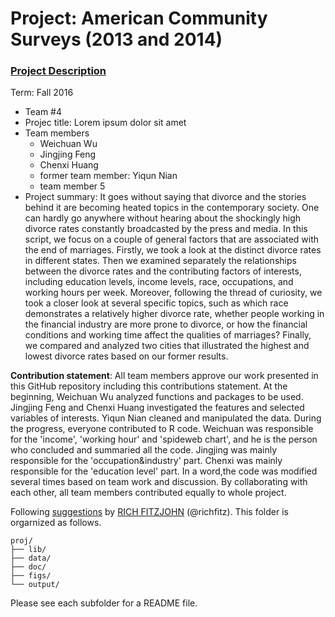 # Project: American Community Surveys (2013 and 2014)
### [Project Description](doc/Project1_desc.md)

Term: Fall 2016

+ Team #4
+ Projec title: Lorem ipsum dolor sit amet
+ Team members
	+ Weichuan Wu
	+ Jingjing Feng
	+ Chenxi Huang
	+ former team member: Yiqun Nian
	+ team member 5
+ Project summary: It goes without saying that divorce and the stories behind it are becoming heated topics in the contemporary society. One can hardly go anywhere without hearing about the shockingly high divorce rates constantly broadcasted by the press and media. In this script, we focus on a couple of general factors that are associated with the end of marriages. Firstly, we took a look at the distinct divorce rates in different states. Then we examined separately the relationships between the divorce rates and the contributing factors of interests, including education levels, income levels, race, occupations, and working hours per week. Moreover, following the thread of curiosity, we took a closer look at  several specific topics, such as which race demonstrates a relatively higher divorce rate, whether people working in the financial industry are more prone to divorce,  or how the financial conditions and working time affect the qualities of marriages? Finally, we compared and analyzed two cities that illustrated the highest and lowest divorce rates based on our former results.
	
**Contribution statement**:  All team members approve our work presented in this GitHub repository including this contributions statement. At the beginning, Weichuan Wu analyzed functions and packages to be used. Jingjing Feng and Chenxi Huang investigated the features and selected variables of interests. Yiqun Nian cleaned and manipulated the data. During the progress, everyone contributed to R code. Weichuan was responsible for the 'income', 'working hour' and 'spideweb chart', and he is the person who concluded and summaried all the code. Jingjing was mainly responsible for the 'occupation&industry' part. Chenxi was mainly responsible for the 'education level' part. In a word,the code was modified several times based on team work and discussion. By collaborating with each other, all team members contributed equally to whole project. 

Following [suggestions](http://nicercode.github.io/blog/2013-04-05-projects/) by [RICH FITZJOHN](http://nicercode.github.io/about/#Team) (@richfitz). This folder is orgarnized as follows.

```
proj/
├── lib/
├── data/
├── doc/
├── figs/
└── output/
```

Please see each subfolder for a README file.

